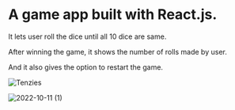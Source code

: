 # A game app built with React.js.

It lets user roll the dice until all 10 dice are same.

After winning the game, it shows the number of rolls made by user.

And it also gives the option to restart the game.

![Tenzies](https://user-images.githubusercontent.com/66870905/195247908-e4d445a5-d38a-4eba-9ebc-30722794d839.png)


![2022-10-11 (1)](https://user-images.githubusercontent.com/66870905/195248232-2b6961e2-131b-4dc5-9997-f1c3ec3c85cf.png)
